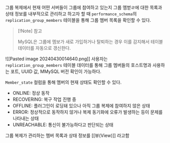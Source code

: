 
그룹 복제에서 현재 어떤 서버들이 그룹에 참여하고 있는지 그룹 멤벋ㄹ에 대한 목록과 상태 정보를 내부적으로 관리하고 하고자 할 때 `performance_schema`의 `replication_group_members` 테이블을 통해 그룹 멤버 목록을 확인할 수 있다. 

> [!Note] 참고
> 
> MySQL은 그룹에 멤보가 새로 가입하거나 탈퇴하는 경우 이를 감지해서 테이블 데이터를 자동으로 갱신한다. 

![[Pasted image 20240430014640.png]]
사용자는 `replication_group_members` 테이블 데이터를 통해 그룹 멤버들의 호스트명과 사용하는 포트, UUID 값, MMySQL 버전 확인이 가능하다.

`Member_state` 컬럼을 통해 멤버의 현재 상태도 확인할 수 있다. 
- ONLINE: 정상 동작
- RECOVERING: 복구 작업 진행 중
- OFFLINE: 플러그인이 로딩돼 있으나 아직 그룹 복제에 참여하지 않은 상태
- ERROR: 정상적으로 동작하지 않거나 복제 동기화에 오류가 발생하는 등이 문제를 나타내는 상태 
- UNREACHABLE: 통신이 불가능하다고 판단되는 상태 


그룹 복제가 관리하는 멤버 목록과 상태 정보를 [[뷰(View)]] 라고함

